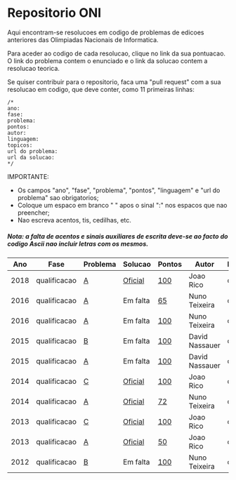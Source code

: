 # Repositorio ONI

Aqui encontram-se resolucoes em codigo de problemas de edicoes anteriores das Olimpiadas Nacionais de Informatica.

Para aceder ao codigo de cada resolucao, clique no link da sua pontuacao. O link do problema contem o enunciado e o link da solucao contem a resolucao teorica.

Se quiser contribuir para o repositorio, faca uma "pull request" com a sua resolucao em codigo, que deve conter, como 11 primeiras linhas:
```
/*
ano: 
fase: 
problema: 
pontos: 
autor: 
linguagem: 
topicos: 
url do problema: 
url da solucao: 
*/
```
IMPORTANTE:
* Os campos "ano", "fase", "problema", "pontos", "linguagem" e "url do problema" sao obrigatorios;
* Coloque um espaco em branco " " apos o sinal ":" nos espacos que nao preencher;
* Nao escreva acentos, tis, cedilhas, etc.

##### Nota: a falta de acentos e sinais auxiliares de escrita deve-se ao facto do codigo Ascii nao incluir letras com os mesmos.

|Ano|Fase|Problema|Solucao|Pontos|Autor|Linguagem|Topicos|
|---|----|--------|-------|------|-----|---------|-------|
| 2018| qualificacao|[ A]( http://www.dcc.fc.up.pt/oni/problemas/2018/qualificacao/probA.html)|[Oficial]( http://oni.dcc.fc.up.pt/loop/solucoes/2018/qualificacao/prob_a.html)|[ 100](https://github.com/LikeScience/Repositorio_ONI/blob/master/Code/2018QA_100_jr.cpp)| Joao Rico| c++| |
| 2016| qualificacao|[ A]( http://www.dcc.fc.up.pt/oni/problemas/2016/qualificacao/probA.html)|Em falta|[ 65](https://github.com/LikeScience/Repositorio_ONI/blob/master/Code/2016QA_65_nt.cpp)| Nuno Teixeira| c++| |
| 2016| qualificacao|[ A]( http://www.dcc.fc.up.pt/oni/problemas/2016/qualificacao/probA.html)|Em falta|[ 100](https://github.com/LikeScience/Repositorio_ONI/blob/master/Code/2016QA_100_nt.cpp)| Nuno Teixeira| c++| |
| 2015| qualificacao|[ B]( http://www.dcc.fc.up.pt/oni/problemas/2015/qualificacao/probB.html)|Em falta|[ 100](https://github.com/LikeScience/Repositorio_ONI/blob/master/Code/2015QB_100_dn.cpp)| David Nassauer| c++||
| 2015| qualificacao|[ A]( http://www.dcc.fc.up.pt/oni/problemas/2015/qualificacao/probA.html)|Em falta|[ 100](https://github.com/LikeScience/Repositorio_ONI/blob/master/Code/2015QA_100_dn.cpp)| David Nassauer| c++| funcao sort|
| 2014| qualificacao|[ C]( http://www.dcc.fc.up.pt/oni/problemas/2014/qualificacao/probC.html)|[Oficial]( http://www.dcc.fc.up.pt/oni/problemas/2014/qualificacao/discussao/C.html)|[ 100](https://github.com/LikeScience/Repositorio_ONI/blob/master/Code/2014QC_100_jr.cpp)| Joao Rico| c++| programacao dinamica|
| 2014| qualificacao|[ A]( http://www.dcc.fc.up.pt/oni/problemas/2014/qualificacao/probA.html)|[Oficial]( http://www.dcc.fc.up.pt/oni/problemas/2014/qualificacao/discussao/A.html)|[ 72](https://github.com/LikeScience/Repositorio_ONI/blob/master/Code/2014QA_72_nt.cpp)| Nuno Teixeira| c++| |
| 2013| qualificacao|[ C]( http://www.dcc.fc.up.pt/oni/problemas/2013/qualificacao/probC.html)|[Oficial]( http://www.dcc.fc.up.pt/oni/problemas/2013/qualificacao/discussao/solc.html)|[ 100](https://github.com/LikeScience/Repositorio_ONI/blob/master/Code/2013QC_100_jr.cpp)| Joao Rico| c++| programacao dinamica|
| 2013| qualificacao|[ A]( http://www.dcc.fc.up.pt/oni/problemas/2013/qualificacao/probA.html)|[Oficial]( http://www.dcc.fc.up.pt/oni/problemas/2013/qualificacao/discussao/sola.html)|[ 50](https://github.com/LikeScience/Repositorio_ONI/blob/master/Code/2013QA_50_jr.cpp)| Joao Rico| c++| pesquisa completa|
| 2012| qualificacao|[ B]( http://www.dcc.fc.up.pt/oni/problemas/2012/qualificacao/probB.html)|Em falta|[ 100](https://github.com/LikeScience/Repositorio_ONI/blob/master/Code/2012QB_100_nt.cpp)| Nuno Teixeira| c++| algoritmo de Rabin-Karp|

